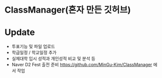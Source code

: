 ClassManager(혼자 만든 깃허브)
=====
Update
=====
* 투표기능 및 파일 업로드
* 학급일정 / 학교일정 추가 
* 실제대학 입시 성적과 개인성적 비교 및 분석 등
* Naver D2 Fest 출전 준비
https://github.com/MinGu-Kim/ClassManager 에서 작업
